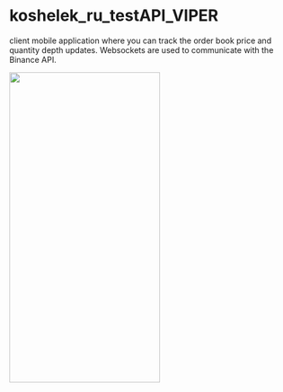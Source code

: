 # koshelek_ru_testAPI_VIPER
client mobile application where you can track the order book price and quantity depth updates. Websockets are used to communicate with the Binance API. 

<img src="https://user-images.githubusercontent.com/39344407/98471002-667de780-21fa-11eb-942d-aca47e924370.gif" width="268" height="552" />
